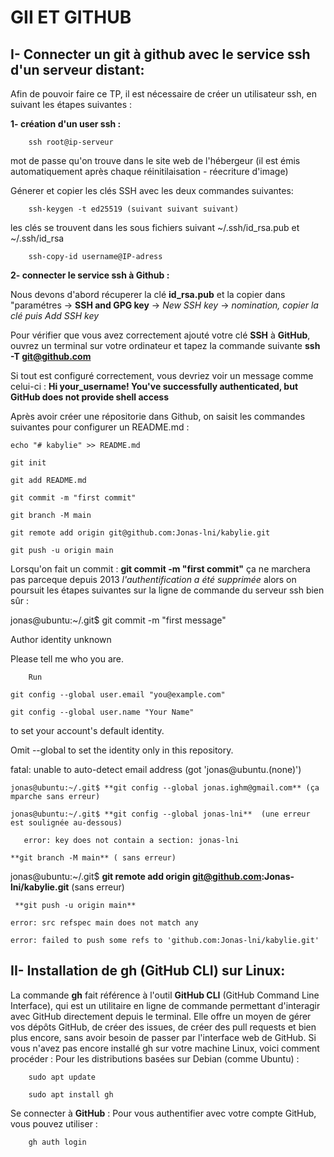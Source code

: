 # GII ET GITHUB 
## I- Connecter un git à github avec le service ssh d'un serveur distant: 

Afin de pouvoir faire ce TP, il est nécessaire de créer un utilisateur ssh, en suivant les étapes suivantes :

**1- création d'un user ssh :**
	
		ssh root@ip-serveur
	
mot de passe qu'on trouve dans le site web de l'hébergeur (il est émis automatiquement après chaque réinitilaisation - réecriture d'image)
	
Génerer et copier les clés SSH avec les deux commandes suivantes: 
		
		ssh-keygen -t ed25519 (suivant suivant suivant)
	
les clés se trouvent dans les sous fichiers suivant ~/.ssh/id_rsa.pub et ~/.ssh/id_rsa
	
		ssh-copy-id username@IP-adress
		
**2- connecter le service ssh à Github :**
	
Nous devons d'abord récuperer la clé **id_rsa.pub** et la copier dans "paramétres -> **SSH and GPG key** -> _New SSH key_ -> _nomination, copier la clé puis Add SSH key_
	
Pour vérifier que vous avez correctement ajouté votre clé **SSH** à **GitHub**, ouvrez un terminal sur votre ordinateur et tapez la commande suivante **ssh -T git@github.com**
			
Si tout est configuré correctement, vous devriez voir un message comme celui-ci : **Hi your_username! You've successfully authenticated, but GitHub does not provide shell access**
	
Après avoir créer une répositorie dans Github, on saisit les commandes suivantes pour configurer un README.md : 

	echo "# kabylie" >> README.md
	
	git init
	
	git add README.md
	
	git commit -m "first commit"
	
	git branch -M main
	
	git remote add origin git@github.com:Jonas-lni/kabylie.git
	
	git push -u origin main
	
Lorsqu'on fait un commit : **git commit -m "first commit"**  ça ne marchera pas parceque depuis 2013 _l'authentification a été supprimée_ alors on poursuit les étapes suivantes sur la ligne de commande du serveur ssh bien sûr :
	
jonas@ubuntu:~/.git$ git commit -m "first message"
			
Author identity unknown

 Please tell me who you are.

		Run

	git config --global user.email "you@example.com"
  			
	git config --global user.name "Your Name"

to set your account's default identity.
			
Omit --global to set the identity only in this repository.

fatal: unable to auto-detect email address (got 'jonas@ubuntu.(none)')
			
	jonas@ubuntu:~/.git$ **git config --global jonas.ighm@gmail.com** (ça mparche sans erreur)
	
	jonas@ubuntu:~/.git$ **git config --global jonas-lni**  (une erreur est soulignée au-dessous)

       error: key does not contain a section: jonas-lni
	
	**git branch -M main** ( sans erreur)

jonas@ubuntu:~/.git$ **git remote add origin git@github.com:Jonas-lni/kabylie.git** (sans erreur)

	 **git push -u origin main**
	
	error: src refspec main does not match any

	error: failed to push some refs to 'github.com:Jonas-lni/kabylie.git'


## II- Installation de gh (GitHub CLI) sur Linux:
La commande **gh** fait référence à l'outil **GitHub CLI** (GitHub Command Line Interface), qui est un utilitaire en ligne de commande permettant d'interagir avec GitHub directement depuis le terminal. Elle offre un moyen de gérer vos dépôts GitHub, de créer des issues, de créer des pull requests et bien plus encore, sans avoir besoin de passer par l'interface web de GitHub.
Si vous n'avez pas encore installé gh sur votre machine Linux, voici comment procéder :
Pour les distributions basées sur Debian (comme Ubuntu) :
	
		sudo apt update
	
		sudo apt install gh
	
Se connecter à **GitHub** : Pour vous authentifier avec votre compte GitHub, vous pouvez utiliser :
	
		gh auth login 







			

 

